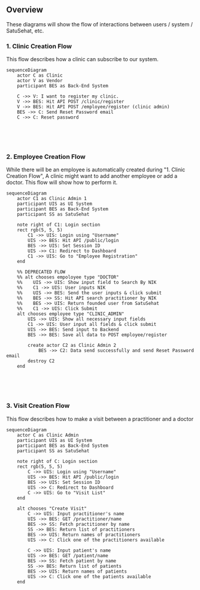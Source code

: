 ## Overview
These diagrams will show the flow of interactions between users / system / SatuSehat, etc.

### 1. Clinic Creation Flow
This flow describes how a clinic can subscribe to our system.
```mermaid
sequenceDiagram
    actor C as Clinic
    actor V as Vendor
    participant BES as Back-End System 
    
    C ->> V: I want to register my clinic.
    V ->> BES: Hit API POST /clinic/register
    V ->> BES: Hit API POST /employee/register (clinic admin)
    BES ->> C: Send Reset Password email
    C ->> C: Reset password
```
<br><br><br>

### 2. Employee Creation Flow
While there will be an employee is automatically created during "1. Clinic Creation Flow",
A clinic might want to add another employee or add a doctor. This flow will show how to perform it.
```mermaid
sequenceDiagram
    actor C1 as Clinic Admin 1
    participant UIS as UI System 
    participant BES as Back-End System 
    participant SS as SatuSehat
    
    note right of C1: Login section
    rect rgb(5, 5, 5)
        C1 ->> UIS: Login using "Username"
        UIS ->> BES: Hit API /public/login
        BES ->> UIS: Set Session ID
        UIS ->> C1: Redirect to Dashboard
        C1 ->> UIS: Go to "Employee Registration"
    end

    %% DEPRECATED FLOW
    %% alt chooses empoloyee type "DOCTOR"
    %%    UIS ->> UIS: Show input field to Search By NIK
    %%    C1 ->> UIS: User inputs NIK
    %%    UIS ->> BES: Send the user inputs & click submit
    %%    BES ->> SS: Hit API search practitioner by NIK
    %%    BES ->> UIS: Return founded user from SatuSehat
    %%    C1 ->> UIS: Click Submit
    alt chooses employee type "CLINIC_ADMIN"
        UIS ->> UIS: Show all necessary input fields
        C1 ->> UIS: User input all fields & click submit
        UIS ->> BES: Send input to Backend
        BES ->> BES: Save all data to POST employee/register
        
        create actor C2 as Clinic Admin 2
            BES ->> C2: Data send successfully and send Reset Password email
        destroy C2
    end
```
<br><br><br>

### 3. Visit Creation Flow
This flow describes how to make a visit between a practitioner and a doctor
```mermaid
sequenceDiagram
    actor C as Clinic Admin
    participant UIS as UI System 
    participant BES as Back-End System 
    participant SS as SatuSehat
    
    note right of C: Login section
    rect rgb(5, 5, 5)
        C ->> UIS: Login using "Username"
        UIS ->> BES: Hit API /public/login
        BES ->> UIS: Set Session ID
        UIS ->> C: Redirect to Dashboard
        C ->> UIS: Go to "Visit List"
    end

    alt chooses "Create Visit"
        C ->> UIS: Input practitioner's name 
        UIS ->> BES: GET /practitioner/name
        BES ->> SS: Fetch practitioner by name
        SS ->> BES: Return list of practitioners
        BES ->> UIS: Return names of practitioners
        UIS ->> C: Click one of the practitioners available

        C ->> UIS: Input patient's name 
        UIS ->> BES: GET /patient/name
        BES ->> SS: Fetch patient by name
        SS ->> BES: Return list of patients
        BES ->> UIS: Return names of patients
        UIS ->> C: Click one of the patients available
    end
```
<br><br><br>